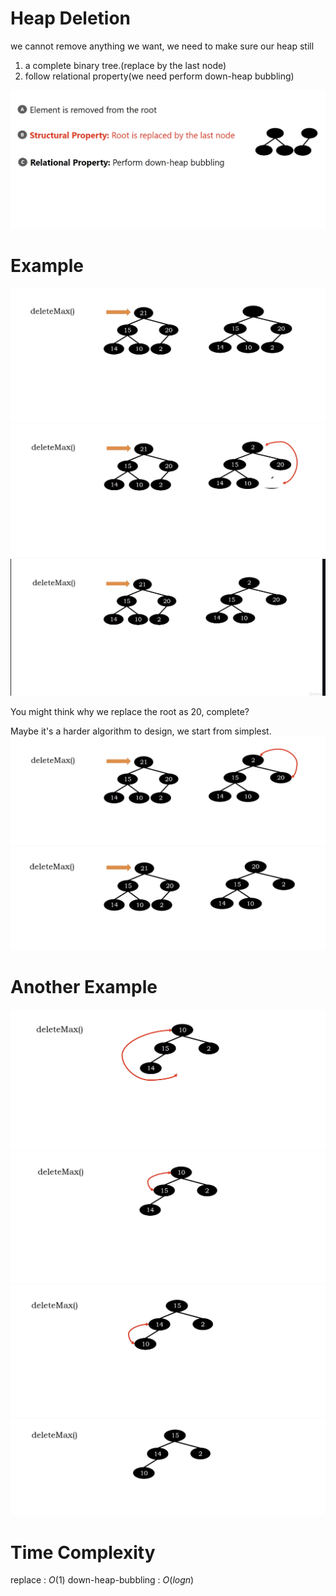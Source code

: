 # Heap Deletion

we cannot remove anything we want, we need to make sure our heap still

1. a complete binary tree.(replace by the last node)
2. follow relational property(we need perform down-heap bubbling)

<img src='../assets/222_1.png'></img>

# Example

<img src='../assets/222_2.png'></img>
<img src='../assets/222_3.png'></img>
<img src='../assets/222_4.png'></img>

You might think why we replace the root as 20, complete?

Maybe it's a harder algorithm to design, we start from simplest.
<img src='../assets/222_5.png'></img>
<img src='../assets/222_6.png'></img>

# Another Example

<img src='../assets/222_7.png'></img>
<img src='../assets/222_8.png'></img>
<img src='../assets/222_9.png'></img>
<img src='../assets/222_10.png'></img>

# Time Complexity

replace : $O(1)$
down-heap-bubbling : $O(log n)$
